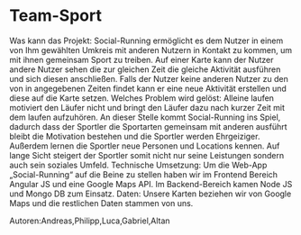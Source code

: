 # Team-Sport

Was kann das Projekt: Social-Running ermöglicht es dem Nutzer in einem von Ihm gewählten Umkreis mit anderen Nutzern in Kontakt zu kommen, um mit ihnen gemeinsam Sport zu treiben. Auf einer Karte kann der Nutzer andere Nutzer sehen die zur gleichen Zeit die gleiche Aktivität ausführen und sich diesen anschließen. Falls der Nutzer keine anderen Nutzer zu den von in angegebenen Zeiten findet kann er eine neue Aktivität erstellen und diese auf die Karte setzen. Welches Problem wird gelöst: Alleine laufen motiviert den Läufer nicht und bringt den Läufer dazu nach kurzer Zeit mit dem laufen aufzuhören. An dieser Stelle kommt Social-Running ins Spiel, dadurch dass der Sportler die Sportarten gemeinsam mit anderen ausführt bleibt die Motivation bestehen und die Sportler werden Ehrgeiziger. Außerdem lernen die Sportler neue Personen und Locations kennen. Auf lange Sicht steigert der Sportler somit nicht nur seine Leistungen sondern auch sein soziales Umfeld. Technische Umsetzung: Um die Web-App „Social-Running“ auf die Beine zu stellen haben wir im Frontend Bereich Angular JS und eine Google Maps API. Im Backend-Bereich kamen Node JS und Mongo DB zum Einsatz. Daten: Unsere Karten beziehen wir von Google Maps und die restlichen Daten stammen von uns.

Autoren:Andreas,Philipp,Luca,Gabriel,Altan
